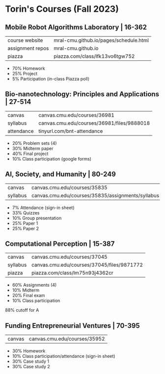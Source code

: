 # Torin's Courses (Fall 2023)

##  Mobile Robot Algorithms Laboratory | 16-362
|  |  |
|--|--|
| course website | mral-cmu.github.io/pages/schedule.html |
| assignment repos | mral-cmu.github.io |
| piazza | piazza.com/class/lfk13vo6tgw752 |
- 70% Homework
-   25% Project
-   5% Participation (in-class Piazza poll)

##  Bio-nanotechnology: Principles and Applications | 27-514
|  |  |
|--|--|
| canvas | canvas.cmu.edu/courses/36981 |
| syllabus | canvas.cmu.edu/courses/36981/files/9888018 |
| attendance | tinyurl.com/bnt-attendance |

- 20%  Problem sets (4)
- 30% Midterm paper
- 40% Final project
- 10% Class participation (google forms)

##  AI, Society, and Humanity | 80-249
|  |  |
|--|--|
| canvas | canvas.cmu.edu/courses/35835 |
| syllabus | canvas.cmu.edu/courses/35835/assignments/syllabus |

- 7% Attendance (sign-in sheet)
- 33% Quizzes
- 10% Group presentation
- 25% Paper 1
- 25% Paper  2

## Computational Perception | 15-387
|  |  |
|--|--|
| canvas | canvas.cmu.edu/courses/37045 |
| syllabus | canvas.cmu.edu/courses/37045/files/9871772 |
| piazza | piazza.com/class/lm75n93j4362cr |

- 60% Assignments (4)
- 10% Midterm
- 20% Final exam
- 10% Class participation

88% cutoff for A

##  Funding Entrepreneurial Ventures | 70-395
|  |  |
|--|--|
| canvas | canvas.cmu.edu/courses/35952 |

- 30% Homework  
- 10% Class participation/attendance  (sign-in sheet)
- 30% Case study  1  
- 30% Case study 2






<!--stackedit_data:
eyJoaXN0b3J5IjpbMzM4ODgzMDgzLDYxNzA5MiwtMjIwNTI1Mz
U5LDE1MzQ4MDMwMDMsMjgzNzA5ODM0LC0xNzUyMjkxMDk4LC0x
MjIxNjU4MDUwLC0xNzEzNDU0MTc3LDE3Mjg4MjY1NDUsLTEzOD
I2MzczNDUsMTQxMjQ4OTQ2NiwtNjU2ODIxMDQsLTY3NzY4MDky
MiwtMTcwNTMwNDIwNV19
-->